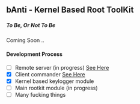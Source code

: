 bAnti - Kernel Based Root ToolKit
----

##### To Be, Or Not To Be
Coming Soon ..

#### Development Process
- [ ] Remote server (in progress) [See Here](https://github.com/nikopeikrishvili/proto-banti)
- [x] Client commander [See Here](https://github.com/nikopeikrishvili/proto-banti)
- [x] Kernel  based keylogger module
- [ ] Main rootkit module (in progress)
- [ ] Many fucking things
